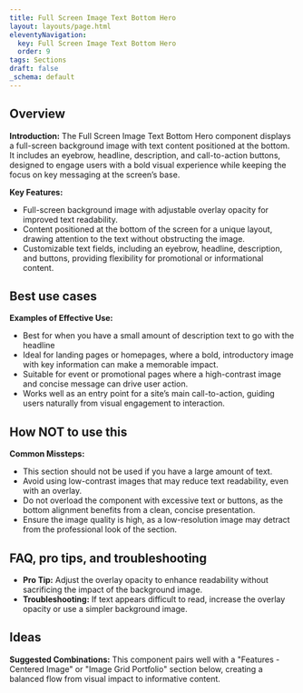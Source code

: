 ```yaml
---
title: Full Screen Image Text Bottom Hero
layout: layouts/page.html
eleventyNavigation:
  key: Full Screen Image Text Bottom Hero
  order: 9
tags: Sections
draft: false
_schema: default
---
```

## Overview
**Introduction:** The Full Screen Image Text Bottom Hero component displays a full-screen background image with text content positioned at the bottom. It includes an eyebrow, headline, description, and call-to-action buttons, designed to engage users with a bold visual experience while keeping the focus on key messaging at the screen’s base.

**Key Features:** 
- Full-screen background image with adjustable overlay opacity for improved text readability.
- Content positioned at the bottom of the screen for a unique layout, drawing attention to the text without obstructing the image.
- Customizable text fields, including an eyebrow, headline, description, and buttons, providing flexibility for promotional or informational content.

## Best use cases
**Examples of Effective Use:** 
- Best for when you have a small amount of description text to go with the headline
- Ideal for landing pages or homepages, where a bold, introductory image with key information can make a memorable impact.
- Suitable for event or promotional pages where a high-contrast image and concise message can drive user action.
- Works well as an entry point for a site’s main call-to-action, guiding users naturally from visual engagement to interaction.

## How **NOT** to use this
**Common Missteps:** 
- This section should not be used if you have a large amount of text. 
- Avoid using low-contrast images that may reduce text readability, even with an overlay.
- Do not overload the component with excessive text or buttons, as the bottom alignment benefits from a clean, concise presentation.
- Ensure the image quality is high, as a low-resolution image may detract from the professional look of the section.

## FAQ, pro tips, and troubleshooting
- **Pro Tip:** Adjust the overlay opacity to enhance readability without sacrificing the impact of the background image.
- **Troubleshooting:** If text appears difficult to read, increase the overlay opacity or use a simpler background image.

## Ideas
**Suggested Combinations:** This component pairs well with a "Features - Centered Image" or "Image Grid Portfolio" section below, creating a balanced flow from visual impact to informative content.
